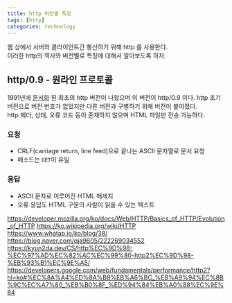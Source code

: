 ```yaml
---
title: http 버전별 특징
tags: [http]
categories: technology
---
```


웹 상에서 서버와 클라이언트간 통신하기 위해 http 를 사용한다.  
이러한 http의 역사와 버전별로 특징에 대해서 알아보도록 하자.
    
<!--more-->

## http/0.9 - 원라인 프로토콜

1991년에 [문서화](https://www.w3.org/Protocols/HTTP/AsImplemented.html) 된 최초의 http 버전이 나왔으며 이 버전이 http/0.9 이다.
http 초기 버전으로 버전 번호가 없었지만 다른 버전과 구별하기 위해 버전이 붙여졌다.   
http 헤더, 상태, 오류 코드 등이 존재하지 않으며 HTML 파일만 전송 가능하다.

### 요청
- CRLF(carriage return, line feed)으로 끝나는 ASCII 문자열로 문서 요청
- 메소드는 `GET`이 유일

### 응답
- ASCII 문자로 이루어진 HTML 메세지
- 오류 응답도 HTML 구문의 사람이 읽을 수 있는 텍스트



https://developer.mozilla.org/ko/docs/Web/HTTP/Basics_of_HTTP/Evolution_of_HTTP
https://ko.wikipedia.org/wiki/HTTP
https://www.whatap.io/ko/blog/38/
https://blog.naver.com/qja9605/222269034552
https://kyun2da.dev/CS/http%EC%9D%98-%EC%97%AD%EC%82%AC%EC%99%80-http2%EC%9D%98-%EB%93%B1%EC%9E%A5/
https://developers.google.com/web/fundamentals/performance/http2?hl=ko#%EC%8A%A4%ED%8A%B8%EB%A6%BC_%EB%A9%94%EC%8B%9C%EC%A7%80_%EB%B0%8F_%ED%94%84%EB%A0%88%EC%9E%84

